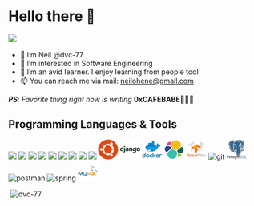 
# Hello there 👋

![](https://github.com/halfrost/halfrost/blob/master/icons/header_1.png)

- 👋 I’m Neil @dvc-77
- 👀 I’m interested in Software Engineering
- 🌱 I’m an avid learner. I enjoy learning from people too!
- 📫 You can reach me via mail:
     neilohene@gmail.com
     
 _**PS**: Favorite thing right now is writing_ **0xCAFEBABE**🧑🏾‍💻
     
## Programming Languages & Tools
<img src = 'https://github.com/MarikIshtar007/MarikIshtar007/blob/master/images/cpp.svg' width='30'/> <img src = 'https://github.com/MarikIshtar007/MarikIshtar007/blob/master/images/python2.png' height='30'/>  <img src = 'https://github.com/MarikIshtar007/MarikIshtar007/blob/master/images/html.svg' width='30'/> <img src='https://github.com/MarikIshtar007/MarikIshtar007/blob/master/images/java.svg' width='30'/> <img src = 'https://github.com/MarikIshtar007/MarikIshtar007/blob/master/images/css.svg' width='30'/> <img src = 'https://github.com/MarikIshtar007/MarikIshtar007/blob/master/images/js.svg' width='30'/> <img src = 'https://github.com/MarikIshtar007/MarikIshtar007/blob/master/images/bootstrap.svg' width='33'/>  <img src = 'https://github.com/MarikIshtar007/MarikIshtar007/blob/master/images/php.svg' width='40'/> <img src = 'https://github.com/MarikIshtar007/MarikIshtar007/blob/master/images/sql.svg' width='30'/> <img title="Ubuntu" alt="Ubuntu" width="40px" src="https://raw.githubusercontent.com/github/explore/master/topics/ubuntu/ubuntu.png"> <img title="Django" alt="Django" width="40px" src="https://raw.githubusercontent.com/github/explore/master/topics/django/django.png"> <img title="Docker" alt="Docker" width="40px" src="https://raw.githubusercontent.com/github/explore/master/topics/docker/docker.png"> <img title="ElasticSearch" alt="ElasticSearch" width="40px" src="https://raw.githubusercontent.com/github/explore/master/topics/elasticsearch/elasticsearch.png"> <img title="TensorFlow" alt="TensorFlow" width="40px" src="https://raw.githubusercontent.com/github/explore/master/topics/tensorflow/tensorflow.png"> <img src="https://www.vectorlogo.zone/logos/git-scm/git-scm-icon.svg" alt="git" width="40" height="40"/> <img src="https://raw.githubusercontent.com/devicons/devicon/master/icons/postgresql/postgresql-original-wordmark.svg" alt="postgresql" width="40" height="40"/> <img src="https://www.vectorlogo.zone/logos/getpostman/getpostman-icon.svg" alt="postman" width="40" height="40"/> <img src="https://www.vectorlogo.zone/logos/springio/springio-icon.svg" alt="spring" width="40" height="40"/> <img src="https://raw.githubusercontent.com/devicons/devicon/master/icons/mysql/mysql-original-wordmark.svg" alt="mysql" width="40" height="40"/>




<p>&nbsp;<img align="center" src="https://github-readme-stats.vercel.app/api?username=dvc-77&show_icons=true&title_color=ff9e5c&locale=en" alt="dvc-77" /></p>
